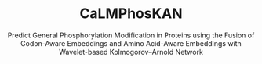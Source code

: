 <div align="center">
  
# CaLMPhosKAN

</div>


<p align="center">
  Predict General Phosphorylation Modification in Proteins using the Fusion of Codon-Aware Embeddings and Amino Acid-Aware Embeddings with Wavelet-based Kolmogorov–Arnold Network
</p>
